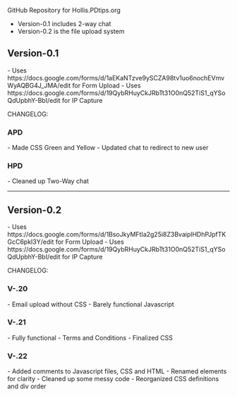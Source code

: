 GitHub Repository for Hollis.PDtips.org
- Version-0.1 includes 2-way chat
- Version-0.2 is the file upload system


<h2>Version-0.1</h2>
- Uses https://docs.google.com/forms/d/1aEKaNTzve9ySCZA98tv1uo6nochEVmvWyAQBG4J_JMA/edit for Form Upload
- Uses https://docs.google.com/forms/d/19QybRHuyCkJRbTt31O0nQ52TiS1_qYSoQdUpbhY-BbI/edit for IP Capture

CHANGELOG:
<h3>APD</h3>
- Made CSS Green and Yellow
- Updated chat to redirect to new user

<h3>HPD</h3>
- Cleaned up Two-Way chat

--------------------------------------------------------------------------------------------------------

<h2>Version-0.2</h2>
- Uses https://docs.google.com/forms/d/1BsoJkyMFtIa2g25i8Z3BvaiplHDhPJpfTKGcC6pkI3Y/edit for Form Upload
- Uses https://docs.google.com/forms/d/19QybRHuyCkJRbTt31O0nQ52TiS1_qYSoQdUpbhY-BbI/edit for IP Capture

CHANGELOG:
<h3>V-.20</h3>
- Email upload without CSS
- Barely functional Javascript

<h3>V-.21</h3>
- Fully functional
- Terms and Conditions
- Finalized CSS

<h3>V-.22</h3>
- Added comments to Javascript files, CSS and HTML
- Renamed elements for clarity
- Cleaned up some messy code
- Reorganized CSS definitions and div order
